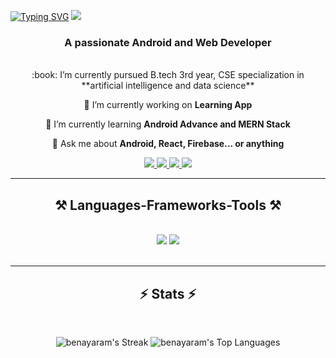 <a href="https://git.io/typing-svg"><img src="https://readme-typing-svg.herokuapp.com?font=Noto+Serif+Display&weight=200&size=30&pause=1000&color=F7F7F7&background=0057D9C5&center=true&vCenter=true&random=false&width=1080&height=250&lines=Hi%F0%9F%91%8B;I'm+Benayaram" alt="Typing SVG" /></a>
[![](https://visitcount.itsvg.in/api?id=benayaram&icon=2&color=12)](https://visitcount.itsvg.in)

<h3 align="center">A passionate Android and Web Developer </h3>

<br/>

<div align="center">
 :book: I’m currently pursued B.tech 3rd year, CSE specialization in **artificial intelligence and data science**</br>
  
 🔭 I’m currently working on **Learning App**
 
 🌱 I’m currently learning **Android Advance and MERN Stack**

💬 Ask me about **Android, React, Firebase... or anything**

 </div>
 
<div align="center"> 
  <a href="mailto:benayaramcreations@gmail.com">
    <img src="https://img.shields.io/badge/Gmail-333333?style=for-the-badge&logo=gmail&logoColor=red" />
  </a>
  <a href="https://linkedin.com/in/rekha-benayaram" target="_blank">
    <img src="https://img.shields.io/badge/LinkedIn-0077B5?style=for-the-badge&logo=linkedin&logoColor=white" target="_blank" />
  </a>
  <a href="https://benayaram.netlify.app/" target="_blank">
     <img src="https://img.shields.io/badge/Portfolio-FF5722?style=for-the-badge&logo=todoist&logoColor=white" target="_blank" /> <!-- sqlite, safari, google-chrome are other good icon options -->
  </a>
  <a href="https://www.youtube.com/channel/UCKQsM3Felh1810MTGpdO-0A" target="_blank">
     <img src="https://img.shields.io/badge/YouTube-FF5722?style=for-the-badge&logo=Youtube&logoColor=white" target="_blank" />
  </a>
    
</div>

 <hr/>
 
<h2 align="center">⚒️ Languages-Frameworks-Tools ⚒️</h2>
<br/>

<div align="center">
  <div align="center">
    <img src="https://skillicons.dev/icons?i=androidstudio,firebase,html,css,javascript,bootstrap,mui,vscode,github,figma" />
    <img src="https://skillicons.dev/icons?i=python,mongodb,react,c,java,flask,ps,pr" /><br>
  </div>





<br/>
<hr/>


<h2 align="center">⚡ Stats ⚡</h2>
<br>
<div align=center>
   
    
  ![benayaram's Streak](https://github-readme-streak-stats.herokuapp.com/?user=benayaram&theme=default&hide_border=true)
  ![benayaram's Top Languages](https://github-readme-stats.vercel.app/api/top-langs/?username=benayaram&theme=default&show_icons=true&hide_border=true&layout=compact)
</div>




